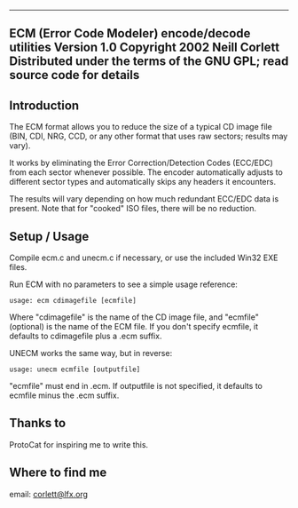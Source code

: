 -----------------------------------------------------------------------------
ECM (Error Code Modeler) encode/decode utilities
Version 1.0
Copyright 2002 Neill Corlett
Distributed under the terms of the GNU GPL; read source code for details
-----------------------------------------------------------------------------

Introduction
------------

The ECM format allows you to reduce the size of a typical CD image file
(BIN, CDI, NRG, CCD, or any other format that uses raw sectors; results may
vary).

It works by eliminating the Error Correction/Detection Codes (ECC/EDC) from
each sector whenever possible.  The encoder automatically adjusts to
different sector types and automatically skips any headers it encounters.

The results will vary depending on how much redundant ECC/EDC data is
present.  Note that for "cooked" ISO files, there will be no reduction.


Setup / Usage
-------------

Compile ecm.c and unecm.c if necessary, or use the included Win32 EXE files.

Run ECM with no parameters to see a simple usage reference:

    usage: ecm cdimagefile [ecmfile]

Where "cdimagefile" is the name of the CD image file, and "ecmfile"
(optional) is the name of the ECM file.  If you don't specify ecmfile, it
defaults to cdimagefile plus a .ecm suffix.

UNECM works the same way, but in reverse:

    usage: unecm ecmfile [outputfile]

"ecmfile" must end in .ecm.  If outputfile is not specified, it defaults
to ecmfile minus the .ecm suffix.


Thanks to
---------

ProtoCat for inspiring me to write this.


Where to find me
----------------

email: corlett@lfx.org